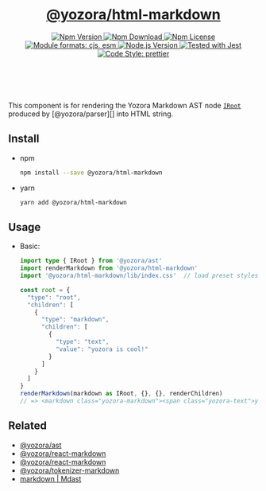 <header>
  <h1 align="center">
    <a href="https://github.com/guanghechen/yozora-html/tree/main/packages/markdown#readme">@yozora/html-markdown</a>
  </h1>
  <div align="center">
    <a href="https://www.npmjs.com/package/@yozora/html-markdown">
      <img
        alt="Npm Version"
        src="https://img.shields.io/npm/v/@yozora/html-markdown.svg"
      />
    </a>
    <a href="https://www.npmjs.com/package/@yozora/html-markdown">
      <img
        alt="Npm Download"
        src="https://img.shields.io/npm/dm/@yozora/html-markdown.svg"
      />
    </a>
    <a href="https://www.npmjs.com/package/@yozora/html-markdown">
      <img
        alt="Npm License"
        src="https://img.shields.io/npm/l/@yozora/html-markdown.svg"
      />
    </a>
    <a href="#install">
      <img
        alt="Module formats: cjs, esm"
        src="https://img.shields.io/badge/module_formats-cjs%2C%20esm-green.svg"
      />
    </a>
    <a href="https://github.com/nodejs/node">
      <img
        alt="Node.js Version"
        src="https://img.shields.io/node/v/@yozora/html-markdown"
      />
    </a>
    <a href="https://github.com/facebook/jest">
      <img
        alt="Tested with Jest"
        src="https://img.shields.io/badge/tested_with-jest-9c465e.svg"
      />
    </a>
    <a href="https://github.com/prettier/prettier">
      <img
        alt="Code Style: prettier"
        src="https://img.shields.io/badge/code_style-prettier-ff69b4.svg?style=flat-square"
      />
    </a>
  </div>
</header>
<br/>

This component is for rendering the Yozora Markdown AST node [`IRoot`][@yozora/ast] 
produced by [@yozora/parser][] into HTML string.

## Install

* npm

  ```bash
  npm install --save @yozora/html-markdown
  ```

* yarn

  ```bash
  yarn add @yozora/html-markdown
  ```


## Usage

* Basic:

  ```typescript
  import type { IRoot } from '@yozora/ast'
  import renderMarkdown from '@yozora/html-markdown'
  import '@yozora/html-markdown/lib/index.css'  // load preset styles.

  const root = {
    "type": "root",
    "children": [
      {
        "type": "markdown",
        "children": [
          {
            "type": "text",
            "value": "yozora is cool!"
          }
        ]
      }
    ]
  }
  renderMarkdown(markdown as IRoot, {}, {}, renderChildren)
  // => <markdown class="yozora-markdown"><span class="yozora-text">yozora is cool!</span></markdown>
  ```

## Related

* [@yozora/ast][]
* [@yozora/react-markdown][]
* [@yozora/react-markdown][]
* [@yozora/tokenizer-markdown][]
* [markdown | Mdast][mdast]


[@yozora/ast]: https://www.npmjs.com/package/@yozora/ast#markdown
[@yozora/react-markdown]: https://www.npmjs.com/package/@yozora/react-markdown
[@yozora/tokenizer-markdown]: https://www.npmjs.com/package/@yozora/tokenizer-markdown
[@yozora/react-markdown]: https://www.npmjs.com/package/@yozora/react-markdown
[mdast]: https://github.com/syntax-tree/mdast#markdown
